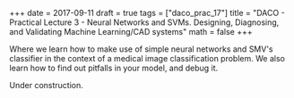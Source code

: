 +++
date = 2017-09-11
draft = true
tags = ["daco_prac_17"]
title = "DACO - Practical Lecture 3 - Neural Networks and SVMs. Designing, Diagnosing, and Validating Machine Learning/CAD systems"
math = false
+++

Where we learn how to make use of simple neural networks and SMV's classifier
in the context of a medical image classification problem. We also learn how
to find out pitfalls in your model, and debug it.

Under construction.